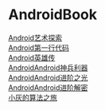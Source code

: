 # AndroidBook
[Android艺术探索](book/艺术探索.md)<br>
[Android第一行代码](book/第一行Android代码.md)<br>
[Android英雄传](book/Android英雄传.md)<br>
[AndroidAndroid神兵利器](book/Android神兵利器.md)<br>
[AndroidAndroid进阶之光](book/Android进阶之光.md)<br>
[AndroidAndroid进阶解密](book/Android进阶解密.md)<br>
[小灰的算法之旅](book/漫画小灰算法.md)<br>